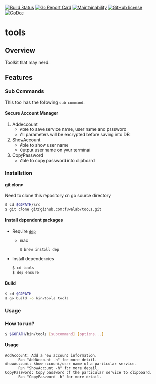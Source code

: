 [![Build Status](https://travis-ci.org/fuwalab/tools.svg?branch=master)](https://travis-ci.org/fuwalab/tools)
[![Go Report Card](https://goreportcard.com/badge/github.com/fuwalab/tools)](https://goreportcard.com/report/github.com/fuwalab/tools)
[![Maintainability](https://api.codeclimate.com/v1/badges/11b9d5fd6267ed9681e8/maintainability)](https://codeclimate.com/github/fuwalab/tools/maintainability)
[![GitHub license](https://img.shields.io/github/license/fuwalab/tools.svg)](https://github.com/fuwalab/tools/blob/master/LICENSE)
[![GoDoc](https://godoc.org/github.com/fuwalab/tools?status.svg)](https://godoc.org/github.com/fuwalab/tools)

# tools

## Overview
Toolkit that may need.
 
## Features
### Sub Commands
This tool has the following `sub command`.

#### Secure Account Manager
1. AddAccount
    - Able to save service name, user name and password
    - All parameters will be encrypted before saving into DB
1. ShowAccount
    - Able to show user name
    - Output user name on your terminal
1. CopyPassword
    - Able to copy password into clipboard
    
### Installation
#### git clone
Need to clone this repository on go source directory.
```bash
$ cd $GOPATH/src
$ git clone git@github.com:fuwalab/tools.git
```

#### Install dependent packages
- Require [`dep`](https://github.com/golang/dep) 
    - mac
        ```bash
        $ brew install dep
        ```

- Install dependencies
    ```bash
    $ cd tools
    $ dep ensure
    ```
    
#### Build
```bash
$ cd $GOPATH
$ go build -o bin/tools tools
```

### Usage
### How to run?
```bash
$ $GOPATH/bin/tools [subcommand] [options...]
```

#### Usage
```
AddAccount: Add a new account information.
      Run "AddAccount -h" for more detail.
ShowAccount: Show account/user name of a particular service.
      Run "ShowAccount -h" for more detail.
CopyPassword: Copy password of the particular service to clipboard.
      Run "CopyPassword -h" for more detail.
```